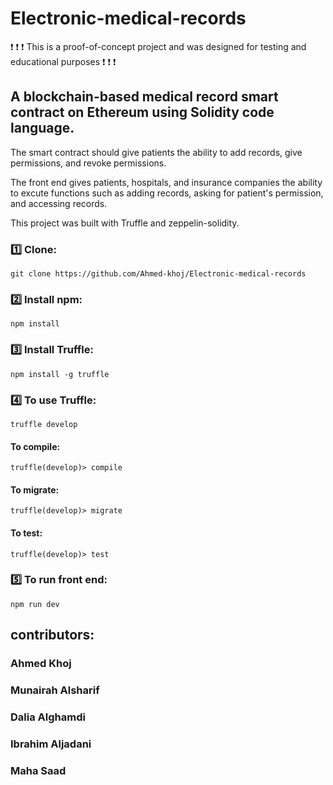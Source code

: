 # Electronic-medical-records
:exclamation: :exclamation: :exclamation: This is a proof-of-concept project and was designed for testing and educational purposes :exclamation: :exclamation: :exclamation:



## A blockchain-based medical record smart contract on Ethereum using Solidity code language.



The smart contract should give patients the ability to add records, give permissions, and revoke permissions.




The front end gives patients, hospitals, and insurance companies the ability to excute functions such as adding records, asking for patient's permission, and accessing records.




This project was built with Truffle and zeppelin-solidity.




### :one: Clone:


``` git clone https://github.com/Ahmed-khoj/Electronic-medical-records ```


### :two: Install npm:


``` npm install ```



### :three: Install Truffle:

``` npm install -g truffle ```



### :four: To use Truffle:

``` truffle develop ```


#### To compile:



``` truffle(develop)> compile ```



#### To migrate:

``` truffle(develop)> migrate ```



#### To test:



``` truffle(develop)> test ```



### :five: To run front end:


``` npm run dev ```


## contributors:

### Ahmed Khoj
### Munairah Alsharif
### Dalia Alghamdi
### Ibrahim Aljadani
### Maha Saad


